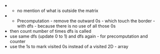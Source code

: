 - * no mention of what is outside the matrix
- * Precomputation - remove the outward 0s - which touch the border - with dfs - because there is no use of all those 0s
- then count number of times dfs is called
- use same dfs (update 0 to 1) and dfs again - for precomputation and counter
- use the 1s to mark visited 0s instead of a visited 2D - array